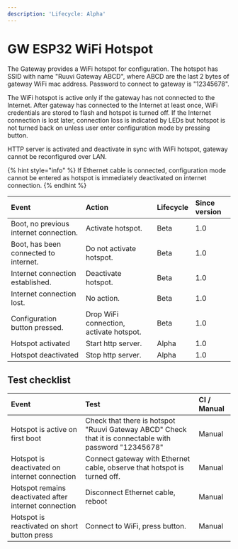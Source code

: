 ```yaml
---
description: 'Lifecycle: Alpha'
---
```


# GW ESP32 WiFi Hotspot

The Gateway provides a WiFi hotspot for configuration. The hotspot has SSID with name "Ruuvi Gateway ABCD", where ABCD are the last 2 bytes of gateway WiFi mac address. Password to connect to gateway is "12345678". 

The WiFi hotspot is active only if the gateway has not connected to the Internet. After gateway has connected to the Internet at least once, WiFi credentials are stored to flash and hotspot is turned off. If the Internet connection is lost later, connection loss is indicated by LEDs but hotspot is not turned back on unless user enter configuration mode by pressing button.

HTTP server is activated and deactivate in sync with WiFi hotspot, gateway cannot be reconfigured over LAN. 

{% hint style="info" %}
If Ethernet cable is connected, configuration mode cannot be entered as hotspot is immediately deactivated on internet connection. 
{% endhint %}

| Event | Action  | Lifecycle | Since version |
| :--- | :--- | :--- | :--- |
| Boot, no previous internet connection. | Activate hotspot. | Beta | 1.0 |
| Boot, has been connected to internet. | Do not activate hotspot. | Beta | 1.0 |
| Internet connection established. | Deactivate hotspot. | Beta | 1.0 |
| Internet connection lost. | No action. | Beta | 1.0 |
| Configuration button pressed. | Drop WiFi connection, activate hotspot. | Beta | 1.0 |
| Hotspot activated | Start http server. | Alpha | 1.0 |
| Hotspot deactivated | Stop http server. | Alpha | 1.0 |

## Test checklist

| Event | Test | CI / Manual |
| :--- | :--- | :--- |
| Hotspot is active on first boot | Check that there is hotspot "Ruuvi Gateway ABCD" Check that it is connectable with password "12345678" | Manual |
| Hotspot is deactivated on internet connection | Connect gateway with Ethernet cable, observe that hotspot is turned off. | Manual |
| Hotspot remains deactivated after internet connection | Disconnect Ethernet cable, reboot | Manual |
| Hotspot is reactivated on short button press | Connect to WiFi, press button. | Manual |

